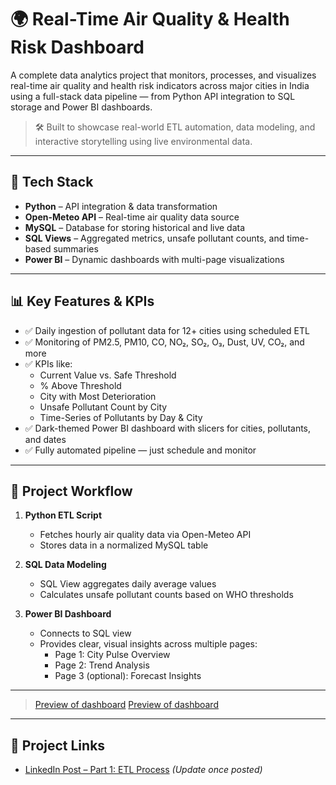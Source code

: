 # 🌍 Real-Time Air Quality & Health Risk Dashboard

A complete data analytics project that monitors, processes, and visualizes real-time air quality and health risk indicators across major cities in India using a full-stack data pipeline — from Python API integration to SQL storage and Power BI dashboards.

> 🛠️ Built to showcase real-world ETL automation, data modeling, and interactive storytelling using live environmental data.

---

## 🚀 Tech Stack

- **Python** – API integration & data transformation
- **Open-Meteo API** – Real-time air quality data source
- **MySQL** – Database for storing historical and live data
- **SQL Views** – Aggregated metrics, unsafe pollutant counts, and time-based summaries
- **Power BI** – Dynamic dashboards with multi-page visualizations

---

## 📊 Key Features & KPIs

- ✅ Daily ingestion of pollutant data for 12+ cities using scheduled ETL
- ✅ Monitoring of PM2.5, PM10, CO, NO₂, SO₂, O₃, Dust, UV, CO₂, and more
- ✅ KPIs like:
  - Current Value vs. Safe Threshold
  - % Above Threshold
  - City with Most Deterioration
  - Unsafe Pollutant Count by City
  - Time-Series of Pollutants by Day & City
- ✅ Dark-themed Power BI dashboard with slicers for cities, pollutants, and dates
- ✅ Fully automated pipeline — just schedule and monitor

---

## 🧠 Project Workflow

1. **Python ETL Script**  
   - Fetches hourly air quality data via Open-Meteo API  
   - Stores data in a normalized MySQL table

2. **SQL Data Modeling**  
   - SQL View aggregates daily average values  
   - Calculates unsafe pollutant counts based on WHO thresholds

3. **Power BI Dashboard**  
   - Connects to SQL view  
   - Provides clear, visual insights across multiple pages:
     - Page 1: City Pulse Overview
     - Page 2: Trend Analysis
     - Page 3 (optional): Forecast Insights

---



> [Preview of dashboard](./airdashboard.png)
[Preview of dashboard](./airrdashboard.png)
---

## 🔗 Project Links

- [LinkedIn Post – Part 1: ETL Process](https://www.linkedin.com/in/yourprofile) *(Update once posted)*


